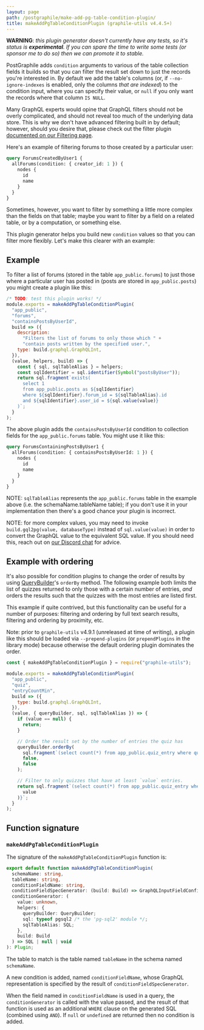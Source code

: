 ```yaml
---
layout: page
path: /postgraphile/make-add-pg-table-condition-plugin/
title: makeAddPgTableConditionPlugin (graphile-utils v4.4.5+)
---
```


**WARNING**: _this plugin generator doesn't currently have any tests, so it's
status is **experimental**. If you can spare the time to write some tests (or
sponsor me to do so) then we can promote it to stable._

PostGraphile adds `condition` arguments to various of the table collection
fields it builds so that you can filter the result set down to just the records
you're interested in. By default we add the table's columns (or, if
`--no-ignore-indexes` is enabled, only the columns _that are indexed_) to the
condition input, where you can specify their value, or `null` if you only want
the records where that column `IS NULL`.

Many GraphQL experts would opine that GraphQL filters should not be overly
complicated, and should not reveal too much of the underlying data store. This
is why we don't have advanced filtering built in by default; however, should you
desire that, please check out the filter plugin
[documented on our Filtering page](/postgraphile/filtering/).

Here's an example of filtering forums to those created by a particular user:

```graphql
query ForumsCreatedByUser1 {
  allForums(condition: { creator_id: 1 }) {
    nodes {
      id
      name
    }
  }
}
```

Sometimes, however, you want to filter by something a little more complex than
the fields on that table; maybe you want to filter by a field on a related
table, or by a computation, or something else.

This plugin generator helps you build new `condition` values so that you can
filter more flexibly. Let's make this clearer with an example:

## Example

To filter a list of forums (stored in the table `app_public.forums`) to just
those where a particular user has posted in (posts are stored in
`app_public.posts`) you might create a plugin like this:

```js
/* TODO: test this plugin works! */
module.exports = makeAddPgTableConditionPlugin(
  "app_public",
  "forums",
  "containsPostsByUserId",
  build => ({
    description:
      "Filters the list of forums to only those which " +
      "contain posts written by the specified user.",
    type: build.graphql.GraphQLInt,
  }),
  (value, helpers, build) => {
    const { sql, sqlTableAlias } = helpers;
    const sqlIdentifier = sql.identifier(Symbol("postsByUser"));
    return sql.fragment`exists(
      select 1
      from app_public.posts as ${sqlIdentifier}
      where ${sqlIdentifier}.forum_id = ${sqlTableAlias}.id
      and ${sqlIdentifier}.user_id = ${sql.value(value)}
    )`;
  }
);
```

The above plugin adds the `containsPostsByUserId` condition to collection fields
for the `app_public.forums` table. You might use it like this:

```graphql
query ForumsContainingPostsByUser1 {
  allForums(condition: { containsPostsByUserId: 1 }) {
    nodes {
      id
      name
    }
  }
}
```

NOTE: `sqlTableAlias` represents the `app_public.forums` table in the example
above (i.e. the schemaName.tableName table); if you don't use it in your
implementation then there's a good chance your plugin is incorrect.

NOTE: for more complex values, you may need to invoke
`build.gql2pg(value, databaseType)` instead of `sql.value(value)` in order to
convert the GraphQL value to the equivalent SQL value. If you should need this,
reach out on [our Discord chat](https://discord.gg/graphile) for advice.

## Example with ordering

It's also possible for condition plugins to change the order of results by using
[QueryBuilder](/postgraphile/make-extend-schema-plugin/#querybuilder)'s
`orderBy` method. The following example both limits the list of quizzes returned
to only those with a certain number of entries, _and_ orders the results such
that the quizzes with the most entries are listed first.

This example if quite contrived, but this functionality can be useful for a
number of purposes: filtering and ordering by full text search results,
filtering and ordering by proximity, etc.

Note: prior to `graphile-utils` v4.9.1 (unreleased at time of writing), a plugin
like this should be loaded via `--prepend-plugins` (or `prependPlugins` in the
library mode) because otherwise the default ordering plugin dominates the order.

```js
const { makeAddPgTableConditionPlugin } = require("graphile-utils");

module.exports = makeAddPgTableConditionPlugin(
  "app_public",
  "quiz",
  "entryCountMin",
  build => ({
    type: build.graphql.GraphQLInt,
  }),
  (value, { queryBuilder, sql, sqlTableAlias }) => {
    if (value == null) {
      return;
    }

    // Order the result set by the number of entries the quiz has
    queryBuilder.orderBy(
      sql.fragment`(select count(*) from app_public.quiz_entry where quiz_entry.quiz_id = ${sqlTableAlias}.id)`,
      false,
      false
    );

    // Filter to only quizzes that have at least `value` entries.
    return sql.fragment`(select count(*) from app_public.quiz_entry where quiz_entry.quiz_id = ${sqlTableAlias}.id) >= ${sql.value(
      value
    )}`;
  }
);
```

## Function signature

### `makeAddPgTableConditionPlugin`

The signature of the `makeAddPgTableConditionPlugin` function is:

```ts
export default function makeAddPgTableConditionPlugin(
  schemaName: string,
  tableName: string,
  conditionFieldName: string,
  conditionFieldSpecGenerator: (build: Build) => GraphQLInputFieldConfig,
  conditionGenerator: (
    value: unknown,
    helpers: {
      queryBuilder: QueryBuilder;
      sql: typeof pgsql2 /* the 'pg-sql2' module */;
      sqlTableAlias: SQL;
    },
    build: Build
  ) => SQL | null | void
): Plugin;
```

The table to match is the table named `tableName` in the schema named
`schemaName`.

A new condition is added, named `conditionFieldName`, whose GraphQL
representation is specified by the result of `conditionFieldSpecGenerator`.

When the field named in `conditionFieldName` is used in a query, the
`conditionGenerator` is called with the value passed, and the result of that
function is used as an additional `WHERE` clause on the generated SQL (combined
using `AND`). If `null` or `undefined` are returned then no condition is added.
